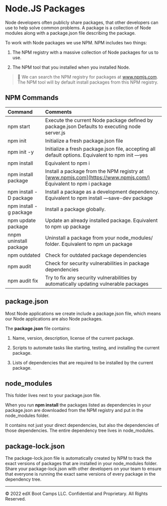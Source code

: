 # Node.JS Packages

Node developers often publicly share packages, that other developers can use to help solve common problems. A package is a collection of Node modules along with a package.json file describing the package.

To work with Node packages we use NPM. NPM includes two things:

1. The NPM registry with a massive collection of Node packages for us to use.

2. The NPM tool that you installed when you installed Node.

> 🔎 We can search the NPM registry for packages at www.npmjs.com. The NPM tool will by default install packages from this NPM registry.

## NPM Commands
| **Command** |**Comments** |
|:--|:--| 
| npm start | Execute the current Node package defined by package.json Defaults to executing node server.js |
| npm init | Initialize a fresh package.json file |
| npm init -y |  Initialize a fresh package.json file, accepting all default options. Equivalent to npm init —yes |
| npm install | Equivalent to npm i |
| npm install package | Install a package from the NPM registry at [www.npmjs.com](https://www.npmjs.com/) Equivalent to npm i package |
| npm install -D package | Install a package as a development dependency. Equivalent to npm install —save-dev package |
| npm install -g package | Install a package globally. |
| npm update package | Update an already installed package. Equivalent to npm up package |
| nnpm uninstall package | Uninstall a package from your node_modules/ folder. Equivalent to npm un package |
| npm outdated | Check for outdated package dependencies |
| npm audit | Check for security vulnerabilities in package dependencies |
| npm audit fix	| Try to fix any security vulnerabilities by automatically updating vulnerable packages |

## package.json

Most Node applications we create include a package.json file, which means our Node applications are also Node packages.

The **package.json** file contains:

1. Name, version, description, license of the current package.

2. Scripts to automate tasks like starting, testing, and installing the current package.

3. Lists of dependencies that are required to be installed by the current package.

## node_modules
This folder lives next to your package.json file.

When you run **npm install** the packages listed as dependencies in your package.json are downloaded from the NPM registry and put in the node_modules folder.

It contains not just your direct dependencies, but also the dependencies of those dependencies. The entire dependency tree lives in node_modules.

## package-lock.json

The package-lock.json file is automatically created by NPM to track the exact versions of packages that are installed in your node_modules folder. Share your package-lock.json with other developers on your team to ensure that everyone is running the exact same versions of every package in the dependency tree.

---
© 2022 edX Boot Camps LLC. Confidential and Proprietary. All Rights Reserved.